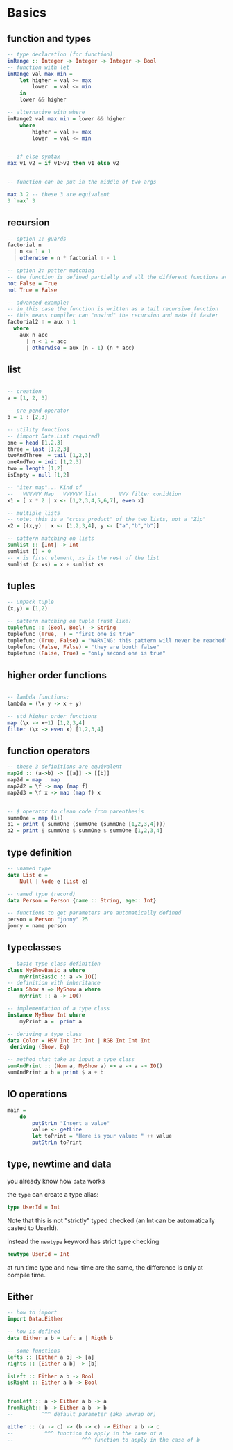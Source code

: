 
# Basics


## function and types
```haskell
-- type declaration (for function)
inRange :: Integer -> Integer -> Integer -> Bool
-- function with let
inRange val max min =
    let higher = val >= max
        lower  = val <= min
    in
    lower && higher

-- alternative with where
inRange2 val max min = lower && higher
    where
        higher = val >= max
        lower  = val <= min


-- if else syntax
max v1 v2 = if v1>v2 then v1 else v2


-- function can be put in the middle of two args

max 3 2 -- these 3 are equivalent
3 `max` 3
```


## recursion
```haskell
-- option 1: guards
factorial n
  | n <= 1 = 1
  | otherwise = n * factorial n - 1

-- option 2: patter matching
-- the function is defined partially and all the different functions are stitched together
not False = True
not True = False

-- advanced example:
-- in this case the function is written as a tail recursive function
-- this means compiler can "unwind" the recursion and make it faster
factorial2 n = aux n 1
  where
    aux n acc
      | n < 1 = acc
      | otherwise = aux (n - 1) (n * acc)

```


## list
```haskell

-- creation
a = [1, 2, 3]

-- pre-pend operator
b = 1 : [2,3]

-- utility functions
-- (import Data.List required)
one = head [1,2,3]
three = last [1,2,3]
twoAndThree  = tail [1,2,3]
oneAndTwo = init [1,2,3]
two = length [1,2]
isEmpty = null [1,2]

-- "iter map"... Kind of
--   VVVVVV Map   VVVVVV list       VVV filter conidtion
x1 = [ x * 2 | x <- [1,2,3,4,5,6,7], even x]

-- multiple lists
-- note: this is a "cross product" of the two lists, not a "Zip"
x2 = [(x,y) | x <- [1,2,3,4], y <- ["a","b","b"]]

-- pattern matching on lists
sumlist :: [Int] -> Int
sumlist [] = 0
-- x is first element, xs is the rest of the list
sumlist (x:xs) = x + sumlist xs
```

## tuples
```haskell
-- unpack tuple
(x,y) = (1,2)

-- pattern matching on tuple (rust like)
tuplefunc :: (Bool, Bool) -> String
tuplefunc (True, _) = "first one is true"
tuplefunc (True, False) = "WARNING: this pattern will never be reached"
tuplefunc (False, False) = "they are bouth false"
tuplefunc (False, True) = "only second one is true"

```

## higher order functions
```haskell

-- lambda functions:
lambda = (\x y -> x + y)

-- std higher order functions
map (\x -> x+1) [1,2,3,4]
filter (\x -> even x) [1,2,3,4]

```




## function operators
```haskell
-- these 3 definitions are equivalent
map2d :: (a->b) -> [[a]] -> [[b]]
map2d = map . map
map2d2 = \f -> map (map f)
map2d3 = \f x -> map (map f) x


-- $ operator to clean code from parenthesis
summOne = map (1+)
p1 = print ( summOne (summOne (summOne [1,2,3,4])))
p2 = print $ summOne $ summOne $ summOne [1,2,3,4]
```

## type definition
```haskell
-- unamed type
data List e = 
    Null | Node e (List e) 

-- named type (record)
data Person = Person {name :: String, age:: Int} 

-- functions to get parameters are automatically defined
person = Person "jonny" 25
jonny = name person
```


## typeclasses
```haskell
-- basic type class definition
class MyShowBasic a where
    myPrintBasic :: a -> IO()
-- definition with inheritance
class Show a => MyShow a where
    myPrint :: a -> IO()

-- implementation of a type class
instance MyShow Int where  
    myPrint a =  print a

-- deriving a type class
data Color = HSV Int Int Int | RGB Int Int Int
 deriving (Show, Eq)

-- method that take as input a type class
sumAndPrint :: (Num a, MyShow a) => a -> a -> IO()
sumAndPrint a b = print $ a + b
```

## IO operations
```haskell
main =
    do
        putStrLn "Insert a value"
        value <- getLine
        let toPrint = "Here is your value: " ++ value
        putStrLn toPrint
```

## type, newtime and data

you already know how `data` works

the `type` can create a type alias:

```haskell
type UserId = Int
```
Note that this is not "strictly" typed checked (an Int can be automatically casted to UserId).

instead the `newtype` keyword has strict type checking
```haskell
newtype UserId = Int
```
at run time type and new-time are the same, the difference is only at compile time.


## Either
``` haskell
-- how to import
import Data.Either

-- how is defined
data Either a b = Left a | Rigth b

-- some functions
lefts :: [Either a b] -> [a]
rights :: [Either a b] -> [b]

isLeft :: Either a b -> Bool
isRight :: Either a b -> Bool


fromLeft :: a -> Either a b -> a
fromRight:: b -> Either a b -> b
--         ^^^ default parameter (aka unwrap or)

either :: (a -> c) -> (b -> c) -> Either a b -> c
--          ^^^ function to apply in the case of a
--                      ^^^ function to apply in the case of b

```
